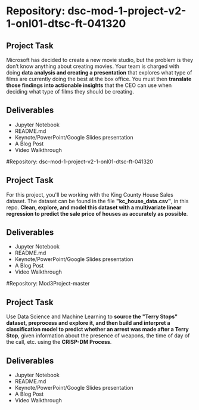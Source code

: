 # Repository: dsc-mod-1-project-v2-1-onl01-dtsc-ft-041320
## Project Task
Microsoft has decided to create a new movie studio, but the problem is they don’t know anything about creating movies. Your team is charged with doing **data analysis and creating a presentation** that explores what type of films are currently doing the best at the box office. You must then **translate those findings into actionable insights** that the CEO can use when deciding what type of films they should be creating.
## Deliverables
* Jupyter Notebook
* README.md
* Keynote/PowerPoint/Google Slides presentation
* A Blog Post
* Video Walkthrough


#Repository: dsc-mod-1-project-v2-1-onl01-dtsc-ft-041320
## Project Task
For this project, you'll be working with the King County House Sales dataset. The dataset can be found in the file **"kc_house_data.csv"**, in this repo. **Clean, explore, and model this dataset with a multivariate linear regression to predict the sale price of houses as accurately as possible**.
## Deliverables
* Jupyter Notebook
* README.md
* Keynote/PowerPoint/Google Slides presentation
* A Blog Post
* Video Walkthrough


#Repository: Mod3Project-master
## Project Task
Use Data Science and Machine Learning to **source the "Terry Stops" dataset, preprocess and explore it, and then build and interpret a classification model to predict whether an arrest was made after a Terry Stop**, given information about the presence of weapons, the time of day of the call, etc. using the **CRISP-DM Process**.
## Deliverables
* Jupyter Notebook
* README.md
* Keynote/PowerPoint/Google Slides presentation
* A Blog Post
* Video Walkthrough